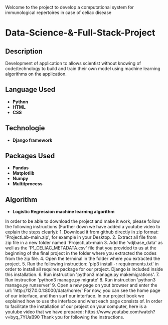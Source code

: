 Welcome to the project to develop a computational system for immunological repertoires in case of celiac disease

<h1>Data-Science-&-Full-Stack-Project</h1>

<h2>Description</h2>
Development of application to allows scientist without knowing of code/technology to build and train their own model using machine learning algorithms on the application.
<br />

<h2>Language Used</h2>

- <b>Python</b>
- <b>HTML</b>
- <b>CSS</b>

<h2>Technologie</h2>

- <b>Django framework</b>

<h2>Packages Used </h2>

- <b>Pandas</b> 
- <b>Matplotlib</b> 
- <b>Numpy</b> 
- <b>Multitprocess</b>

<h2>Algorithm</h2>

- <b>Logistic Regression machine learning algorithm</b> 




<!--
 ```diff
- text in red
+ text in green
! text in orange
# text in gray
@@ text in purple (and bold)@@
```
--!>


In order to be able to download the project and make it work, please follow the following instructions (Further down we have added a youtube video to explain the steps clearly):

  1. Download it from github directly in zip format: 'ProjectLab-main.zip', for example in your Desktop.
  2. Extract all file from zip file in a new folder named 'ProjectLab-main
  3. Add the 'vdjbase_data' as well as the 'P1_CELIAC_METADATA.csv' file that you provided to us at the beginning of the final project in the folder where you extracted the codes from the zip file.
  4. Open the terminal in the folder where you extracted the project.
  5. Run the following instruction: 'pip3 install -r requirements.txt' in order to install all requires package for our project. Django is included inside this installation.
  6. Run instruction 'python3 manage.py makemigrations'.
  7. Run instruction 'python3 manage.py migrate'
  8. Run instruction 'python3 manage.py runserver'
  9. Open a new page on yout browser and enter the url: 'http://127.0.0.1:8000/data/home/'
  
 For now, you can see the home page of our interface, and then surf our interface. In our project book we explained how to use the interface and what each page consists of.
  
 In order to facilitate the installation of our project on your computer, here is a youtube video that we have prepared: https://www.youtube.com/watch?v=byq_7YUaB90
 
 Thank you for following the instructions. 
